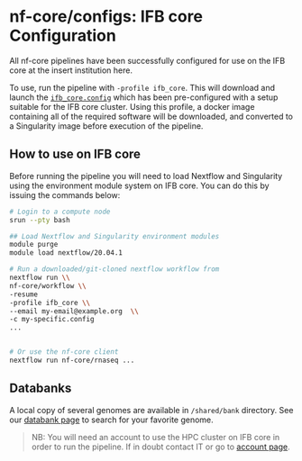 # nf-core/configs: IFB core Configuration

All nf-core pipelines have been successfully configured for use on the IFB core at the insert institution here.

To use, run the pipeline with `-profile ifb_core`. This will download and launch the [`ifb_core.config`](../conf/ifb_core.config) which has been pre-configured with a setup suitable for the IFB core cluster. Using this profile, a docker image containing all of the required software will be downloaded, and converted to a Singularity image before execution of the pipeline.

## How to use on IFB core

Before running the pipeline you will need to load Nextflow and Singularity using the environment module system on IFB core. You can do this by issuing the commands below:

```bash
# Login to a compute node
srun --pty bash

## Load Nextflow and Singularity environment modules
module purge
module load nextflow/20.04.1

# Run a downloaded/git-cloned nextflow workflow from
nextflow run \\
nf-core/workflow \\
-resume
-profile ifb_core \\
--email my-email@example.org  \\
-c my-specific.config
...


# Or use the nf-core client
nextflow run nf-core/rnaseq ...

```

## Databanks

A local copy of several genomes are available in `/shared/bank` directory. See
our [databank page](https://ifb-elixirfr.gitlab.io/cluster/doc/banks/)
to search for your favorite genome.

>NB: You will need an account to use the HPC cluster on IFB core in order to run the pipeline. If in doubt contact IT or go to [account page](https://my.cluster.france-bioinformatique.fr/manager2/login).
